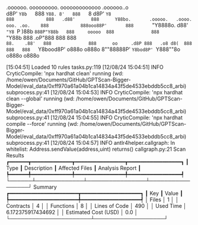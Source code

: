 

  .oooooo.    ooooooooo.   ooooooooooooo  .oooooo..o                                 
 d8P'  `Y8b   `888   `Y88. 8'   888   `8 d8P'    `Y8                                 
888            888   .d88'      888      Y88bo.       .ooooo.   .oooo.   ooo. .oo.   
888            888ooo88P'       888       `"Y8888o.  d88' `"Y8 `P  )88b  `888P"Y88b  
888     ooooo  888              888           `"Y88b 888        .oP"888   888   888  
`88.    .88'   888              888      oo     .d8P 888   .o8 d8(  888   888   888  
 `Y8bood8P'   o888o            o888o     8""88888P'  `Y8bod8P' `Y888""8o o888o o888o                                                        


                                                                   

[15:04:51] Loaded 10 rules                                                                                                                                                                                                                  tasks.py:119
[12/08/24 15:04:51] INFO     CryticCompile: 'npx hardhat clean' running (wd: /home/owen/Documents/GitHub/GPTScan-Bigger-Model/eval_data/0xff970a61a04b1ca14834a43f5de4533ebddb5cc8_arbi)                                                subprocess.py:41
[12/08/24 15:04:53] INFO     CryticCompile: 'npx hardhat clean --global' running (wd: /home/owen/Documents/GitHub/GPTScan-Bigger-Model/eval_data/0xff970a61a04b1ca14834a43f5de4533ebddb5cc8_arbi)                                       subprocess.py:41
[12/08/24 15:04:55] INFO     CryticCompile: 'npx hardhat compile --force' running (wd: /home/owen/Documents/GitHub/GPTScan-Bigger-Model/eval_data/0xff970a61a04b1ca14834a43f5de4533ebddb5cc8_arbi)                                      subprocess.py:41
[12/08/24 15:04:57] INFO     antlr4helper.callgraph: In whitelist: Address.sendValue(address,uint) returns()                                                                                                                             callgraph.py:21
                      Scan Results                       
┏━━━━━━┳━━━━━━━━━━━━━┳━━━━━━━━━━━━━━━━┳━━━━━━━━━━━━━━━━━┓
┃ Type ┃ Description ┃ Affected Files ┃ Analysis Report ┃
┡━━━━━━╇━━━━━━━━━━━━━╇━━━━━━━━━━━━━━━━╇━━━━━━━━━━━━━━━━━┩
└──────┴─────────────┴────────────────┴─────────────────┘
                  Summary                   
┏━━━━━━━━━━━━━━━━━━━━━━┳━━━━━━━━━━━━━━━━━━━┓
┃ Key                  ┃ Value             ┃
┡━━━━━━━━━━━━━━━━━━━━━━╇━━━━━━━━━━━━━━━━━━━┩
│ Files                │ 1                 │
│ Contracts            │ 4                 │
│ Functions            │ 8                 │
│ Lines of Code        │ 490               │
│ Used Time            │ 6.172375917434692 │
│ Estimated Cost (USD) │ 0.0               │
└──────────────────────┴───────────────────┘
